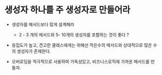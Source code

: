 # 생성자 하나를 주 생성자로 만들어라

- 생성자를 메서드보다 많게 설계해라
  - 2 - 3 개의 메서드와 5- 10개의 생성자를 포함하는 것이 좋다 ?
- 응집도가 높고, 견고한 클래스에게는 위해선 적은수의 메서드와 상대적으로 많은 수의 생성자가 존재한다.

- 오버로딩을 적극적으로 사용하여 가독성있고, 비즈니스로직에 가까운 메서드를 만들자.
